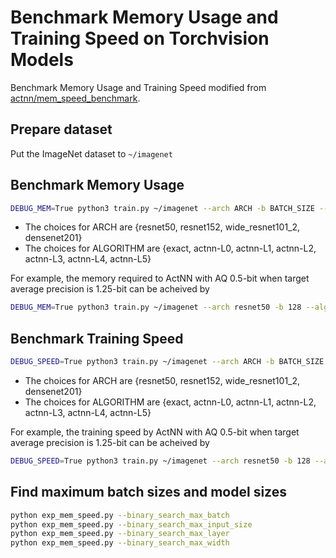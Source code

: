 # Benchmark Memory Usage and Training Speed on Torchvision Models

Benchmark Memory Usage and Training Speed modified from [actnn/mem_speed_benchmark](https://github.com/ucbrise/actnn/tree/main/mem_speed_benchmark).

## Prepare dataset
Put the ImageNet dataset to `~/imagenet`

## Benchmark Memory Usage
```bash
DEBUG_MEM=True python3 train.py ~/imagenet --arch ARCH -b BATCH_SIZE --alg ALGORITHM --bit BIT --aq-bit AQ-BIT
```
- The choices for ARCH are {resnet50, resnet152, wide_resnet101_2, densenet201}  
- The choices for ALGORITHM are {exact, actnn-L0, actnn-L1, actnn-L2, actnn-L3, actnn-L4, actnn-L5}

For example, the memory required to ActNN with AQ 0.5-bit when target average precision is 1.25-bit can be acheived by
```bash
DEBUG_MEM=True python3 train.py ~/imagenet --arch resnet50 -b 128 --alg actnn-L3 --bit 1.25 --aq-bit 0.5
```

## Benchmark Training Speed
```bash
DEBUG_SPEED=True python3 train.py ~/imagenet --arch ARCH -b BATCH_SIZE --alg ALGORITHM
```
- The choices for ARCH are {resnet50, resnet152, wide_resnet101_2, densenet201}  
- The choices for ALGORITHM are {exact, actnn-L0, actnn-L1, actnn-L2, actnn-L3, actnn-L4, actnn-L5}  

For example, the training speed by ActNN with AQ 0.5-bit when target average precision is 1.25-bit can be acheived by
```bash
DEBUG_SPEED=True python3 train.py ~/imagenet --arch resnet50 -b 128 --alg actnn-L3 --bit 1.25 --aq-bit 0.5
```

## Find maximum batch sizes and model sizes
```bash
python exp_mem_speed.py --binary_search_max_batch
python exp_mem_speed.py --binary_search_max_input_size
python exp_mem_speed.py --binary_search_max_layer
python exp_mem_speed.py --binary_search_max_width
```
